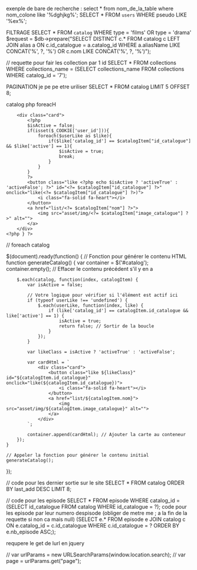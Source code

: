 exenple de bare de recherche : 
select * from nom_de_la_table where nom_colone like '%dghjkg%'; 
SELECT * FROM `users` WHERE pseudo LIKE '%ex%';

FILTRAGE
SELECT * FROM `catalog` WHERE type = 'films' OR type = 'drama'
 $request = $db->prepare("SELECT DISTINCT c.* FROM catalog c LEFT JOIN alias a ON c.id_catalogue = a.catalog_id WHERE a.aliasName LIKE CONCAT('%', ?, '%') OR c.nom LIKE CONCAT('%', ?, '%')");

// requette pour fair les collection par 1 id
SELECT *
FROM collections
WHERE collections_name = (SELECT collections_name FROM collections WHERE catalog_id = '7');

PAGINATION je pe pe etre uriliser
SELECT * FROM catalog LIMIT 5 OFFSET 8;


catalog php foreacH

<?php foreach($catalog as $catalogItem){ ?>
        <div class="card">
            <?php
            $isActive = false;
            if(isset($_COOKIE['user_id'])){
                foreach($userLike as $like){
                    if($like['catalog_id'] == $catalogItem["id_catalogue"] && $like['active'] == 1){
                        $isActive = true;
                        break;
                    }
                }
            }
            ?>
            <button class="like <?php echo $isActive ? 'activeTrue' : 'activeFalse'; ?>" id="<?= $catalogItem["id_catalogue"] ?>" onclick="like(<?= $catalogItem["id_catalogue"] ?>)">
                <i class="fa-solid fa-heart"></i>
            </button>
            <a href="list/<?= $catalogItem["nom"] ?>">
                <img src="asset/img/<?= $catalogItem["image_catalogue"] ?>" alt="">
            </a>
        </div>
    <?php } ?>

    
// foreach catalog

$(document).ready(function() {
    // Fonction pour générer le contenu HTML
    function generateCatalog() {
        var container = $('#catalog');
        container.empty(); // Effacer le contenu précédent s'il y en a

        $.each(catalog, function(index, catalogItem) {
            var isActive = false;

            // Votre logique pour vérifier si l'élément est actif ici
            if (typeof userLike !== 'undefined') {
                $.each(userLike, function(index, like) {
                    if (like['catalog_id'] == catalogItem.id_catalogue && like['active'] == 1) {
                        isActive = true;
                        return false; // Sortir de la boucle
                    }
                });
            }

            var likeClass = isActive ? 'activeTrue' : 'activeFalse';

            var cardHtml = `
                <div class="card">
                    <button class="like ${likeClass}" id="${catalogItem.id_catalogue}" onclick="like(${catalogItem.id_catalogue})">
                        <i class="fa-solid fa-heart"></i>
                    </button>
                    <a href="list/${catalogItem.nom}">
                        <img src="asset/img/${catalogItem.image_catalogue}" alt="">
                    </a>
                </div>
            `;

            container.append(cardHtml); // Ajouter la carte au conteneur
        });
    }

    // Appeler la fonction pour générer le contenu initial
    generateCatalog();
});

// code pour les dernier sortie sur le site 
SELECT * FROM catalog ORDER BY last_add DESC LIMIT 8;

// code pour les episode 
SELECT * FROM episode WHERE catalog_id = (SELECT id_catalogue FROM catalog WHERE id_catalogue = ?);
code pour les episode par leur numero despisode (obliger de metre me ; a la fin de la requette si non ca mais null)
(SELECT e.* FROM episode e JOIN catalog c ON e.catalog_id = c.id_catalogue WHERE c.id_catalogue = ? ORDER BY e.nb_episode ASC;);


requpere le get de lurl en jquery

// var urlParams = new URLSearchParams(window.location.search);
// var page = urlParams.get("page");